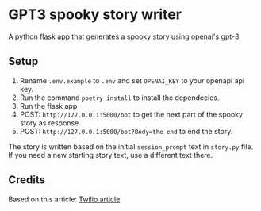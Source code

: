 # GPT3 spooky story writer

A python flask app that generates a spooky story using openai's gpt-3

## Setup

1. Rename `.env.example` to `.env` and set `OPENAI_KEY` to your openapi api key.
2. Run the command `poetry install` to install the dependecies.
3. Run the flask app
4. POST: `http://127.0.0.1:5000/bot` to get the next part of the spooky story as response
5. POST: `http://127.0.0.1:5000/bot?Body=the end` to end the story.

The story is written based on the initial `session_prompt` text in `story.py` file. If you need a new starting story text, use a different text there.

## Credits

Based on this article: [Twilio article](https://www.twilio.com/blog/ghost-writer-spooky-openai-gpt3-python-whatsapp)

